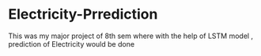 # Electricity-Prrediction
This was my major project of 8th sem where with the help of LSTM model , prediction of Electricity would be done 
